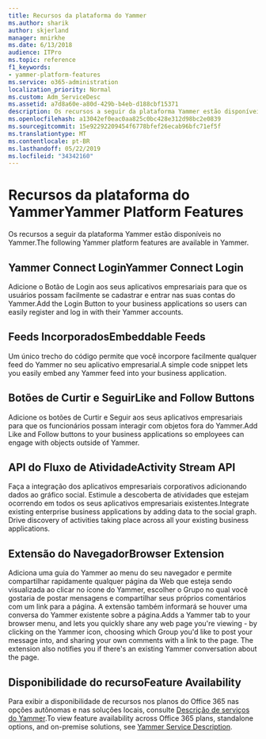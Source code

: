 ```yaml
---
title: Recursos da plataforma do Yammer
ms.author: sharik
author: skjerland
manager: mnirkhe
ms.date: 6/13/2018
audience: ITPro
ms.topic: reference
f1_keywords:
- yammer-platform-features
ms.service: o365-administration
localization_priority: Normal
ms.custom: Adm_ServiceDesc
ms.assetid: a7d8a60e-a80d-429b-b4eb-d188cbf15371
description: Os recursos a seguir da plataforma Yammer estão disponíveis no Yammer.
ms.openlocfilehash: a13042ef0eac0aa825c0bc428e312d98bc2e0839
ms.sourcegitcommit: 15e92292209454f6778bfef26ecab96bfc71ef5f
ms.translationtype: MT
ms.contentlocale: pt-BR
ms.lasthandoff: 05/22/2019
ms.locfileid: "34342160"
---
```

# <a name="yammer-platform-features"></a><span data-ttu-id="900a4-103">Recursos da plataforma do Yammer</span><span class="sxs-lookup"><span data-stu-id="900a4-103">Yammer Platform Features</span></span>

<span data-ttu-id="900a4-104">Os recursos a seguir da plataforma Yammer estão disponíveis no Yammer.</span><span class="sxs-lookup"><span data-stu-id="900a4-104">The following Yammer platform features are available in Yammer.</span></span>
  
## <a name="yammer-connect-login"></a><span data-ttu-id="900a4-105">Yammer Connect Login</span><span class="sxs-lookup"><span data-stu-id="900a4-105">Yammer Connect Login</span></span>
<span data-ttu-id="900a4-106"><a name="bkmk_YammerConnectLogin"> </a></span><span class="sxs-lookup"><span data-stu-id="900a4-106"></span></span>

<span data-ttu-id="900a4-107">Adicione o Botão de Login aos seus aplicativos empresariais para que os usuários possam facilmente se cadastrar e entrar nas suas contas do Yammer.</span><span class="sxs-lookup"><span data-stu-id="900a4-107">Add the Login Button to your business applications so users can easily register and log in with their Yammer accounts.</span></span>
  
## <a name="embeddable-feeds"></a><span data-ttu-id="900a4-108">Feeds Incorporados</span><span class="sxs-lookup"><span data-stu-id="900a4-108">Embeddable Feeds</span></span>
<span data-ttu-id="900a4-109"><a name="bkmk_EmbeddableFeeds"> </a></span><span class="sxs-lookup"><span data-stu-id="900a4-109"></span></span>

<span data-ttu-id="900a4-110">Um único trecho do código permite que você incorpore facilmente qualquer feed do Yammer no seu aplicativo empresarial.</span><span class="sxs-lookup"><span data-stu-id="900a4-110">A simple code snippet lets you easily embed any Yammer feed into your business application.</span></span>
  
## <a name="like-and-follow-buttons"></a><span data-ttu-id="900a4-111">Botões de Curtir e Seguir</span><span class="sxs-lookup"><span data-stu-id="900a4-111">Like and Follow Buttons</span></span>
<span data-ttu-id="900a4-112"><a name="bkmk_LikeAndFollowButtons"> </a></span><span class="sxs-lookup"><span data-stu-id="900a4-112"></span></span>

<span data-ttu-id="900a4-113">Adicione os botões de Curtir e Seguir aos seus aplicativos empresariais para que os funcionários possam interagir com objetos fora do Yammer.</span><span class="sxs-lookup"><span data-stu-id="900a4-113">Add Like and Follow buttons to your business applications so employees can engage with objects outside of Yammer.</span></span>
  
## <a name="activity-stream-api"></a><span data-ttu-id="900a4-114">API do Fluxo de Atividade</span><span class="sxs-lookup"><span data-stu-id="900a4-114">Activity Stream API</span></span>
<span data-ttu-id="900a4-115"><a name="bkmk_ActivityStreamAPI"> </a></span><span class="sxs-lookup"><span data-stu-id="900a4-115"></span></span>

<span data-ttu-id="900a4-p101">Faça a integração dos aplicativos empresariais corporativos adicionando dados ao gráfico social. Estimule a descoberta de atividades que estejam ocorrendo em todos os seus aplicativos empresariais existentes.</span><span class="sxs-lookup"><span data-stu-id="900a4-p101">Integrate existing enterprise business applications by adding data to the social graph. Drive discovery of activities taking place across all your existing business applications.</span></span>
  
## <a name="browser-extension"></a><span data-ttu-id="900a4-118">Extensão do Navegador</span><span class="sxs-lookup"><span data-stu-id="900a4-118">Browser Extension</span></span>
<span data-ttu-id="900a4-119"><a name="bkmk_BrowserExtension"> </a></span><span class="sxs-lookup"><span data-stu-id="900a4-119"></span></span>

<span data-ttu-id="900a4-p102">Adiciona uma guia do Yammer ao menu do seu navegador e permite compartilhar rapidamente qualquer página da Web que esteja sendo visualizada ao clicar no ícone do Yammer, escolher o Grupo no qual você gostaria de postar mensagens e compartilhar seus próprios comentários com um link para a página. A extensão também informará se houver uma conversa do Yammer existente sobre a página.</span><span class="sxs-lookup"><span data-stu-id="900a4-p102">Adds a Yammer tab to your browser menu, and lets you quickly share any web page you're viewing - by clicking on the Yammer icon, choosing which Group you'd like to post your message into, and sharing your own comments with a link to the page. The extension also notifies you if there's an existing Yammer conversation about the page.</span></span> 
  
## <a name="feature-availability"></a><span data-ttu-id="900a4-122">Disponibilidade do recurso</span><span class="sxs-lookup"><span data-stu-id="900a4-122">Feature Availability</span></span>
<span data-ttu-id="900a4-123"><a name="bkmk_BrowserExtension"> </a></span><span class="sxs-lookup"><span data-stu-id="900a4-123"></span></span>

<span data-ttu-id="900a4-124">Para exibir a disponibilidade de recursos nos planos do Office 365 nas opções autônomas e nas soluções locais, consulte [Descrição de serviços do Yammer](yammer-service-description.md).</span><span class="sxs-lookup"><span data-stu-id="900a4-124">To view feature availability across Office 365 plans, standalone options, and on-premise solutions, see [Yammer Service Description](yammer-service-description.md).</span></span>
  

